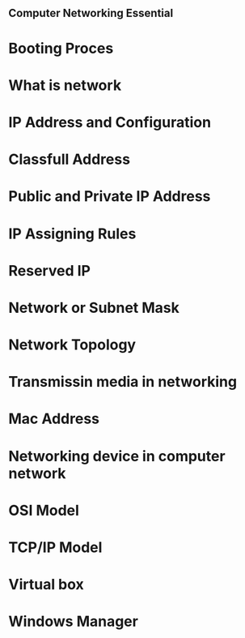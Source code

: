 ## Computer Networking Essential ##

# Booting Proces

# What is network 

# IP Address and Configuration 

# Classfull Address

# Public and Private IP Address 

# IP Assigning Rules 

# Reserved IP 

# Network or Subnet Mask 

# Network Topology 

# Transmissin media in networking 

# Mac Address 

# Networking device in computer network 

# OSI Model 

# TCP/IP Model 

# Virtual box 

# Windows Manager  
